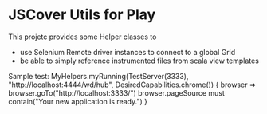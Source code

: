 JSCover Utils for Play
======================

This projetc provides some Helper classes to
 - use Selenium Remote driver instances to connect to a global Grid
 - be able to simply reference instrumented files from scala view templates

Sample test:
    MyHelpers.myRunning(TestServer(3333), "http://localhost:4444/wd/hub", DesiredCapabilities.chrome()) { browser =>
      browser.goTo("http://localhost:3333/")
      browser.pageSource must contain("Your new application is ready.")
    }
